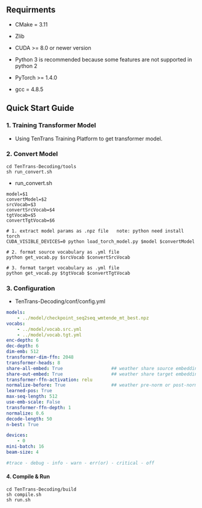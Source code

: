 ## Requirments

- CMake = 3.11

- Zlib

- CUDA >= 8.0 or newer version

- Python 3 is recommended because some features are not supported in python 2

- PyTorch >= 1.4.0

- gcc = 4.8.5

  

## Quick Start Guide

### 1. Training Transformer Model

- Using TenTrans Training Platform to get transformer model.

### 2. Convert Model

```shell
cd TenTrans-Decoding/tools
sh run_convert.sh
```

- run_convert.sh

```shell
model=$1
convertModel=$2
srcVocab=$3
convertSrcVocab=$4
tgtVocab=$5
convertTgtVocab=$6

# 1. extract model params as .npz file   note: python need install torch
CUDA_VISIBLE_DEVICES=0 python load_torch_model.py $model $convertModel

# 2. format source vocabulary as .yml file
python get_vocab.py $srcVocab $convertSrcVocab

# 3. format target vocabulary as .yml file
python get_vocab.py $tgtVocab $convertTgtVocab
```

### 3. Configuration

- TenTrans-Decoding/conf/config.yml

```yaml
models:
    - ../model/checkpoint_seq2seq_wmtende_mt_best.npz
vocabs:
    - ../model/vocab.src.yml
    - ../model/vocab.tgt.yml
enc-depth: 6
dec-depth: 6
dim-emb: 512
transformer-dim-ffn: 2048
transformer-heads: 8
share-all-embed: True                  ## weather share source embedding and target embedding
share-out-embed: True                  ## weather share target embedding and projrct embedding
transformer-ffn-activation: relu
normalize-before: True                 ## weather pre-norm or post-norm
learned-pos: True
max-seq-length: 512
use-emb-scale: False
transformer-ffn-depth: 1
normalize: 0.6
decode-length: 50
n-best: True

devices:
    - 0
mini-batch: 16
beam-size: 4

#trace - debug - info - warn - err(or) - critical - off
```

#### 4. Compile & Run

```shell
cd TenTrans-Decoding/build
sh compile.sh
sh run.sh
```










